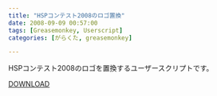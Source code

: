 ```yaml
---
title: "HSPコンテスト2008のロゴ置換"
date: 2008-09-09 00:57:00
tags: [Greasemonkey, Userscript]
categories: [がらくた, greasemonkey]

---
```


HSPコンテスト2008のロゴを置換するユーザースクリプトです。
	  
[DOWNLOAD][1] 

 [1]: /junk/greasemonkey/hspcontest_2008_logo_change.user.js
